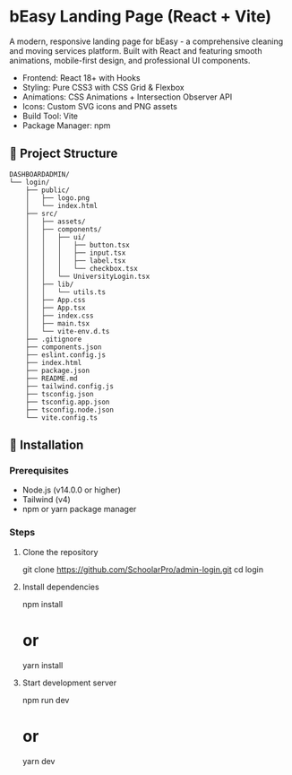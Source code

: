 # bEasy Landing Page (React + Vite)

A modern, responsive landing page for bEasy - a comprehensive cleaning and moving services platform. Built with React and featuring smooth animations, mobile-first design, and professional UI components.


- Frontend: React 18+ with Hooks
- Styling: Pure CSS3 with CSS Grid & Flexbox
- Animations: CSS Animations + Intersection Observer API
- Icons: Custom SVG icons and PNG assets
- Build Tool: Vite
- Package Manager: npm

## 📁 Project Structure
```
DASHBOARDADMIN/
└── login/
    ├── public/
    │   ├── logo.png                   
    │   └── index.html
    ├── src/
    │   ├── assets/
    │   ├── components/
    │   │   ├── ui/
    │   │   │   ├── button.tsx
    │   │   │   ├── input.tsx
    │   │   │   ├── label.tsx
    │   │   │   └── checkbox.tsx
    │   │   └── UniversityLogin.tsx
    │   ├── lib/
    │   │   └── utils.ts
    │   ├── App.css
    │   ├── App.tsx
    │   ├── index.css
    │   ├── main.tsx
    │   └── vite-env.d.ts
    ├── .gitignore
    ├── components.json
    ├── eslint.config.js
    ├── index.html
    ├── package.json
    ├── README.md
    ├── tailwind.config.js
    ├── tsconfig.json
    ├── tsconfig.app.json
    ├── tsconfig.node.json
    └── vite.config.ts
```
## 🚀 Installation

### Prerequisites
- Node.js (v14.0.0 or higher)
- Tailwind (v4)
- npm or yarn package manager

### Steps

1. Clone the repository
   
   git clone https://github.com/SchoolarPro/admin-login.git
   cd login
   

2. Install dependencies
   
   npm install
   # or
   yarn install
   
3. Start development server
   
   npm run dev
   # or
   yarn dev
